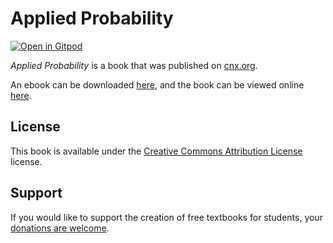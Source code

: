 # Applied Probability

[![Open in Gitpod](https://gitpod.io/button/open-in-gitpod.svg)](https://gitpod.io/from-referrer/)

_Applied Probability_ is a book that was published on [cnx.org](https://cnx.org/).

An ebook can be downloaded [here](https://github.com/cnx-user-books/cnxbook-applied-probability/releases/latest), and the book can be viewed online [here](https://github.com/cnx-user-books/cnxbook-applied-probability/releases/latest).

## License
This book is available under the [Creative Commons Attribution License](./LICENSE) license.

## Support
If you would like to support the creation of free textbooks for students, your [donations are welcome](https://riceconnect.rice.edu/donation/support-openstax-banner).

